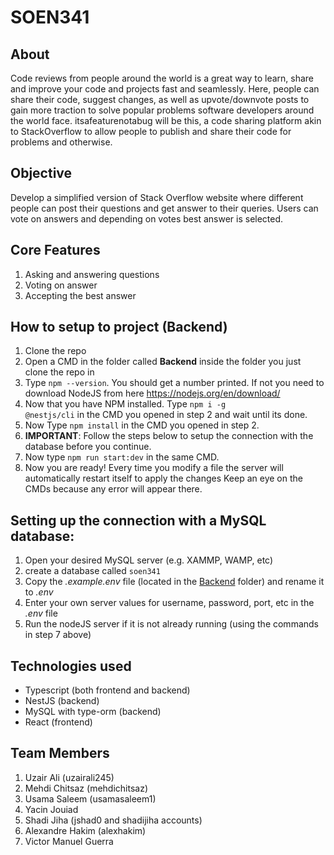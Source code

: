 # SOEN341

## About
Code reviews from people around the world is a great way to learn, share and improve your code and projects fast and seamlessly. Here, people can share their code, suggest changes, as well as upvote/downvote posts to gain more traction to solve popular problems software developers around the world face. itsafeaturenotabug will be this, a code sharing platform akin to StackOverflow to allow people to publish and share their code for problems and otherwise.

## Objective 
Develop a simplified version of Stack Overflow website where different people can post their questions and get answer to their queries. Users can vote on answers and depending on votes best answer is selected.

## Core Features
1. Asking and answering questions
2. Voting on answer
3. Accepting the best answer

## How to setup to project (Backend)

1. Clone the repo
2. Open a CMD in the folder called <b>Backend</b> inside the folder you just clone the repo in
3. Type <code>npm --version</code>. You should get a number printed. If not you need to download
   NodeJS from here https://nodejs.org/en/download/
4. Now that you have NPM installed. Type <code>npm i -g @nestjs/cli</code> in the CMD you opened in step 2 and wait until its done.
5. Now Type <code>npm install</code> in the CMD you opened in step 2.
6. <b>IMPORTANT</b>: Follow the steps below to setup the connection with the database before you continue.
7. Now type <code>npm run start:dev</code> in the same CMD.
8. Now you are ready! Every time you modify a file the server will automatically restart itself to apply the changes
   Keep an eye on the CMDs because any error will appear there.

## Setting up the connection with a MySQL database:

1. Open your desired MySQL server (e.g. XAMMP, WAMP, etc)
2. create a database called <code>soen341</code>
3. Copy the <i>.example.env</i> file (located in the <u>Backend</u> folder) and rename it to <i>.env</i>
4. Enter your own server values for username, password, port, etc in the <i>.env</i> file
5. Run the nodeJS server if it is not already running (using the commands in step 7 above)

## Technologies used
* Typescript (both frontend and backend)
* NestJS (backend)
* MySQL with type-orm (backend)
* React (frontend)

## Team Members

1. Uzair Ali (uzairali245)
2. Mehdi Chitsaz (mehdichitsaz)
3. Usama Saleem (usamasaleem1)
4. Yacin Jouiad
5. Shadi Jiha (jshad0 and shadijiha accounts)
6. Alexandre Hakim (alexhakim)
7. Victor Manuel Guerra
